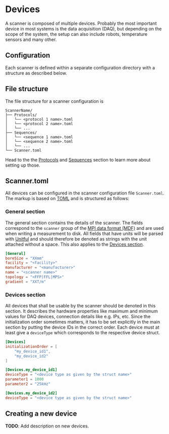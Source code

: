 # Devices

A scanner is composed of multiple devices. Probably the most important device in most systems is the data acquisition (DAQ), but depending on the scope of the system, the setup can also include robots, temperature sensors and many other.

## Configuration

Each scanner is defined within a separate configuration directory with a structure as described below. 

## File structure

The file structure for a scanner configuration is

```
ScannerName/
├── Protocols/
│   └── <protocol 1 name>.toml
│   └── <protocol 2 name>.toml
│   └── ...
├── Sequences/
│   └── <sequence 1 name>.toml
│   └── <sequence 2 name>.toml
│   └── ...
└── Scanner.toml
```

Head to the the [Protocols](@ref) and [Sequences](@ref) section to learn more about setting up those.

## Scanner.toml

All devices can be configured in the scanner configuration file `Scanner.toml`. The markup is based on [TOML](https://toml.io/en/) and is structured as follows:

### General section

The general section contains the details of the scanner. The fields correspond to the `scanner` group of the [MPI data format (MDF)](https://github.com/MagneticParticleImaging/MDF) and are used when writing a measurement to disk.
All fields that have units will be parsed with [Unitful](https://github.com/PainterQubits/Unitful.jl) and should therefore be denoted as strings with the unit attached without a space. This also applies to the [Devices section](@ref).

```toml
[General]
boreSize = "XXmm"
facility = "<facility>"
manufacturer = "<manufacturer>"
name = "<scanner name>"
topology = "<FFP|FFL|MPS>"
gradient = "XXT/m"
```

### Devices section

All devices that shall be usable by the scanner should be denoted in this section. It describes the hardware properties like maximum and minimum values for DAQ devices, connection details like e.g. IPs, etc.
Since the initialization order sometimes matters, it has to be set explicitly in the main section by putting the device IDs in the correct order. Each device must at least give a `deviceType` which corresponds to the respective device struct.

```toml
[Devices]
initializationOrder = [
    "my_device_id1",
    "my_device_id2"
]

[Devices.my_device_id1]
deviceType = "<device type as given by the struct name>"
parameter1 = 1000
parameter2 = "25kHz"

[Devices.my_device_id2]
deviceType = "<device type as given by the struct name>"
```

## Creating a new device

**TODO**: Add description on new devices.